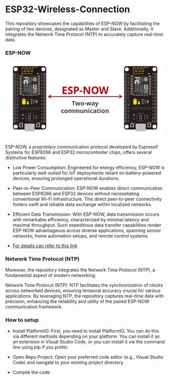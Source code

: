 # ESP32-Wireless-Connection

This repository showcases the capabilities of ESP-NOW by facilitating the pairing of two devices, designated as Master and Slave. Additionally, it integrates the Network Time Protocol (NTP) to accurately capture real-time data.

### ESP-NOW

<img src="https://github.com/Roey0204/ESP32-Wireless-Connection/blob/main/ESP-NOW%20pairing/img/esp-now.PNG">

ESP-NOW, a proprietary communication protocol developed by Espressif Systems for ESP8266 and ESP32 microcontroller chips, offers several distinctive features:

- Low Power Consumption: Engineered for energy efficiency, ESP-NOW is particularly well-suited for IoT deployments reliant on battery-powered devices, ensuring prolonged operational durations.
  
- Peer-to-Peer Communication: ESP-NOW enables direct communication between ESP8266 and ESP32 devices without necessitating conventional Wi-Fi infrastructure. This direct peer-to-peer connectivity fosters swift and reliable data exchange within localized networks.
  
- Efficient Data Transmission: With ESP-NOW, data transmission occurs with remarkable efficiency, characterized by minimal latency and maximal throughput. Such expeditious data transfer capabilities render ESP-NOW advantageous across diverse applications, spanning sensor networks, home automation setups, and remote control systems.
  
- [For details can refer to this link ](https://www.espressif.com/en/solutions/low-power-solutions/esp-now) 

### Network Time Protocol (NTP)
Moreover, the repository integrates the Network Time Protocol (NTP), a fundamental aspect of modern networking:

Network Time Protocol (NTP): NTP facilitates the synchronization of clocks across networked devices, ensuring temporal accuracy crucial for various applications. By leveraging NTP, the repository captures real-time data with precision, enhancing the reliability and utility of the paired ESP-NOW communication framework.

### How to setup

- Install PlatformIO: First, you need to install PlatformIO. You can do this via different methods depending on your platform. You can install it as an extension in Visual Studio Code, or you can install it via the command line using pip if you prefer.
  
- Open Repo Project: Open your preferred code editor (e.g., Visual Studio Code) and navigate to your existing project directory.

- Compile the code


